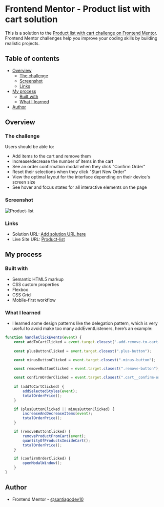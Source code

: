 # Frontend Mentor - Product list with cart solution

This is a solution to the [Product list with cart challenge on Frontend Mentor](https://www.frontendmentor.io/challenges/product-list-with-cart-5MmqLVAp_d). Frontend Mentor challenges help you improve your coding skills by building realistic projects. 

## Table of contents

- [Overview](#overview)
  - [The challenge](#the-challenge)
  - [Screenshot](#screenshot)
  - [Links](#links)
- [My process](#my-process)
  - [Built with](#built-with)
  - [What I learned](#what-i-learned)
- [Author](#author)

## Overview

### The challenge

Users should be able to:

- Add items to the cart and remove them
- Increase/decrease the number of items in the cart
- See an order confirmation modal when they click "Confirm Order"
- Reset their selections when they click "Start New Order"
- View the optimal layout for the interface depending on their device's screen size
- See hover and focus states for all interactive elements on the page

### Screenshot

![Product-list](https://i.postimg.cc/SN7ZnHbp/Screenshot-1.jpg)

### Links

- Solution URL: [Add solution URL here](https://your-solution-url.com)
- Live Site URL: [Product-list](https://product-list-h48p21za3-santiago-s-projects-57b87035.vercel.app/)

## My process

### Built with

- Semantic HTML5 markup
- CSS custom properties
- Flexbox
- CSS Grid
- Mobile-first workflow

### What I learned

* I learned some design patterns like the delegation pattern, which is very useful to avoid make too many addEventListeners, here’s an example:
```js
function handleClickEvents(event) {
    const addToCartClicked = event.target.closest(".add-remove-to-cart-container");
    
    const plusButtonClicked = event.target.closest(".plus-button");

    const minusButtonClicked = event.target.closest(".minus-button");

    const removeButtonClicked = event.target.closest(".remove-button");

    const confirmOrderClicked = event.target.closest(".cart__confirm-order");
    
    if (addToCartClicked) {
        addSelectedStyles(event);
        totalOrderPrice();
    }

    if (plusButtonClicked || minusButtonClicked) {
        increaseAndDecreaseItems(event);
        totalOrderPrice();
    }

    if (removeButtonClicked) {
        removeProductFromCart(event);
        quantityOfProductsInsideCart();
        totalOrderPrice();
    }

    if (confirmOrderClicked) {
        openModalWindow();
    }
}
```

## Author

- Frontend Mentor - [@santiagodev10](https://www.frontendmentor.io/profile/santiagodev10)